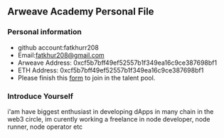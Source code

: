 ## Arweave Academy Personal File

### Personal information

- github account:fatkhurr208 
- Email:fatkhur208@gmail.com 
- Arweave Address: 0xcf5b7bff49ef52557b1f349ea16c9ce387698bf1
- ETH Address: 0xcf5b7bff49ef52557b1f349ea16c9ce387698bf1
- Please finish this [form](https://docs.google.com/forms/d/e/1FAIpQLSfWA5fIIcBgmRppm3jNz5vmf9Mai_QMVil-2pO4r7YKn_Zhtw/viewform?usp=sf_link) to join in the talent pool.

### Introduce Yourself
 i'am have biggest enthusiast in developing dApps in many chain in the web3 circle, im curently working a freelance in node developer, node runner, node operator etc
